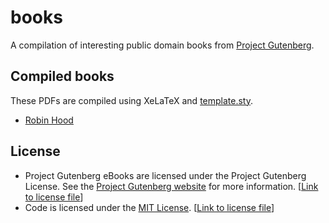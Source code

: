# books

A compilation of interesting public domain books from [Project Gutenberg](https://www.gutenberg.org/).

## Compiled books

These PDFs are compiled using XeLaTeX and [template.sty](template.sty).

- [Robin Hood](tex-books/robin-hood/robin-hood.pdf)

## License

- Project Gutenberg eBooks are licensed under the Project Gutenberg License. See the [Project Gutenberg website](https://www.gutenberg.org/) for more information. [[Link to license file](license/project-gutenberg.md)]
- Code is licensed under the [MIT License](https://opensource.org/licenses/MIT). [[Link to license file](license/mit.md)]
